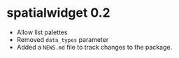 # spatialwidget 0.2

* Allow list palettes
* Removed `data_types` parameter
* Added a `NEWS.md` file to track changes to the package.
